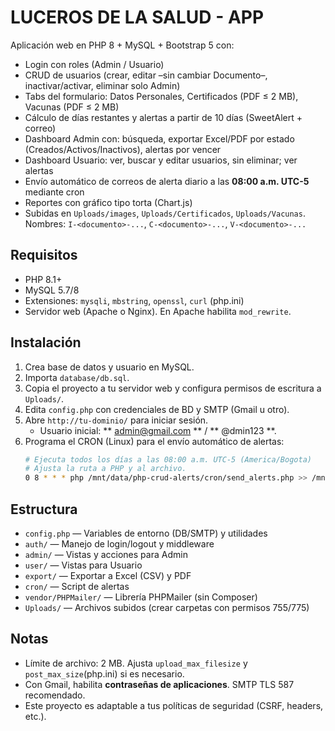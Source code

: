 # LUCEROS DE LA SALUD - APP

Aplicación web en PHP 8 + MySQL + Bootstrap 5 con:
- Login con roles (Admin / Usuario)
- CRUD de usuarios (crear, editar –sin cambiar Documento–, inactivar/activar, eliminar solo Admin)
- Tabs del formulario: Datos Personales, Certificados (PDF ≤ 2 MB), Vacunas (PDF ≤ 2 MB)
- Cálculo de días restantes y alertas a partir de 10 días (SweetAlert + correo)
- Dashboard Admin con: búsqueda, exportar Excel/PDF por estado (Creados/Activos/Inactivos), alertas por vencer
- Dashboard Usuario: ver, buscar y editar usuarios, sin eliminar; ver alertas
- Envío automático de correos de alerta diario a las **08:00 a.m. UTC-5** mediante cron
- Reportes con gráfico tipo torta (Chart.js)
- Subidas en `Uploads/images`, `Uploads/Certificados`, `Uploads/Vacunas`. Nombres: `I-<documento>-...`, `C-<documento>-...`, `V-<documento>-...`

## Requisitos
- PHP 8.1+
- MySQL 5.7/8
- Extensiones: `mysqli`, `mbstring`, `openssl`, `curl` (php.ini)
- Servidor web (Apache o Nginx). En Apache habilita `mod_rewrite`.

## Instalación
1. Crea base de datos y usuario en MySQL.
2. Importa `database/db.sql`.
3. Copia el proyecto a tu servidor web y configura permisos de escritura a `Uploads/`.
4. Edita `config.php` con credenciales de BD y SMTP (Gmail u otro).
5. Abre `http://tu-dominio/` para iniciar sesión.
   - Usuario inicial: ** admin@gmail.com ** / ** @dmin123 **.
6. Programa el CRON (Linux) para el envío automático de alertas:
   ```bash
   # Ejecuta todos los días a las 08:00 a.m. UTC-5 (America/Bogota)
   # Ajusta la ruta a PHP y al archivo.
   0 8 * * * php /mnt/data/php-crud-alerts/cron/send_alerts.php >> /mnt/data/php-crud-alerts/logs/cron.log 2>&1
   ```

## Estructura
- `config.php` — Variables de entorno (DB/SMTP) y utilidades
- `auth/` — Manejo de login/logout y middleware
- `admin/` — Vistas y acciones para Admin
- `user/` — Vistas para Usuario
- `export/` — Exportar a Excel (CSV) y PDF
- `cron/` — Script de alertas
- `vendor/PHPMailer/` — Librería PHPMailer (sin Composer)
- `Uploads/` — Archivos subidos (crear carpetas con permisos 755/775)

## Notas
- Límite de archivo: 2 MB. Ajusta `upload_max_filesize` y `post_max_size`(php.ini) si es necesario.
- Con Gmail, habilita **contraseñas de aplicaciones**. SMTP TLS 587 recomendado.
- Este proyecto es adaptable a tus políticas de seguridad (CSRF, headers, etc.).